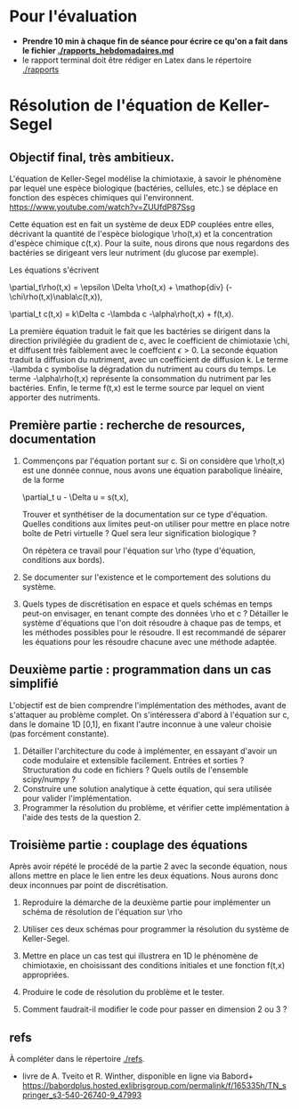 # Pour l'évaluation

- **Prendre 10 min à chaque fin de séance pour écrire ce qu'on a fait
    dans le fichier
    [./rapports_hebdomadaires.md](./rapports_hebdomadaires.md)**
- le rapport terminal doit être rédiger en Latex dans le répertoire
  [./rapports](rapports)

# Résolution de l'équation de Keller-Segel

## Objectif final, très ambitieux.

L'équation de Keller-Segel modélise la chimiotaxie, à savoir le
phénomène par lequel une espèce biologique (bactéries, cellules, etc.)
se déplace en fonction des espèces chimiques qui l'environnent.
<https://www.youtube.com/watch?v=ZUUfdP87Ssg>

Cette équation est en fait un système de deux EDP couplées entre elles,
décrivant la quantité de l'espèce biologique \rho(t,x) et la
concentration d'espèce chimique c(t,x). Pour la suite, nous dirons que
nous regardons des bactéries se dirigeant vers leur nutriment (du
glucose par exemple).

Les équations s'écrivent

\partial_t\rho(t,x) = \epsilon \Delta \rho(t,x) + \mathop{div}
(-\chi\rho(t,x)\nabla\c(t,x)),

\partial_t c(t,x) = k\Delta c -\lambda c -\alpha\rho(t,x) + f(t,x).

La première équation traduit le fait que les bactéries se dirigent dans
la direction privilégiée du gradient de c, avec le coefficient de
chimiotaxie \chi, et diffusent très faiblement avec le coeffcient
$\epsilon>0$. La seconde équation traduit la diffusion du nutriment,
avec un coefficient de diffusion k. Le terme -\lambda c symbolise la
dégradation du nutriment au cours du temps.  Le terme -\alpha\rho(t,x)
représente la consommation du nutriment par les bactéries.  Enfin, le
terme f(t,x) est le terme source par lequel on vient apporter des
nutriments.

## Première partie : recherche de resources, documentation

1. Commençons par l'équation portant sur c. Si on considère que
   \rho(t,x) est une donnée connue, nous avons une équation parabolique
   linéaire, de la forme

   \partial_t u - \Delta u = s(t,x),

   Trouver et synthétiser de la documentation sur ce type
   d'équation. Quelles conditions aux limites peut-on utiliser pour
   mettre en place notre boîte de Petri virtuelle ? Quel sera leur
   signification biologique ? 

   On répètera ce travail pour l'équation sur \rho (type d'équation,
   conditions aux bords).

2. Se documenter sur l'existence et le comportement des solutions du
   système.

3. Quels types de discrétisation en espace et quels schémas en temps
   peut-on envisager, en tenant compte des données \rho et c ?
   Détailler le système d'équations que l'on doit résoudre à chaque pas
   de temps, et les méthodes possibles pour le résoudre. Il est
   recommandé de séparer les équations pour les résoudre chacune avec
   une méthode adaptée.

## Deuxième partie : programmation dans un cas simplifié

L'objectif est de bien comprendre l'implémentation des méthodes, avant
de s'attaquer au problème complet. On s'intéressera d'abord à l'équation
sur c, dans le domaine 1D [0,1], en fixant l'autre inconnue à une valeur
choisie (pas forcément constante).

1. Détailler l'architecture du code à implémenter, en essayant d'avoir un code
   modulaire et extensible facilement. Entrées et sorties ? Structuration du
   code en fichiers ? Quels outils de l'ensemble scipy/numpy ?
2. Construire une solution analytique à cette équation, qui sera
   utilisée pour valider l'implémentation.
3. Programmer la résolution du problème, et vérifier cette
   implémentation à l'aide des tests de la question 2.

## Troisième partie : couplage des équations

Après avoir répété le procédé de la partie 2 avec la seconde équation,
nous allons mettre en place le lien entre les deux équations. Nous
aurons donc deux inconnues par point de discrétisation.

1. Reproduire la démarche de la deuxième partie pour implémenter un
   schéma de résolution de l'équation sur \rho

2. Utiliser ces deux schémas pour programmer la résolution du système de
   Keller-Segel.
   
3. Mettre en place un cas test qui illustrera en 1D le phénomène de
   chimiotaxie, en choisissant des conditions initiales et une fonction
   f(t,x) appropriées.

3. Produire le code de résolution du problème et le tester.

4. Comment faudrait-il modifier le code pour passer en dimension 2 ou 3
   ?

## refs

À compléter dans le répertoire [./refs](./refs).
- livre de A. Tveito et R. Winther, disponible en ligne via Babord+
  https://babordplus.hosted.exlibrisgroup.com/permalink/f/165335h/TN_springer_s3-540-26740-9_47993
